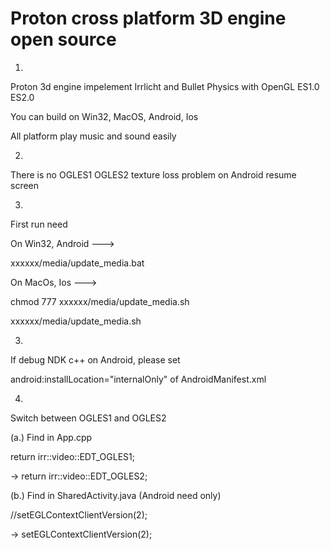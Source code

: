 Proton cross platform 3D engine open source
=================
1.
Proton 3d engine impelement Irrlicht and Bullet Physics with OpenGL ES1.0 ES2.0

You can build on Win32, MacOS, Android, Ios

All platform play music and sound easily

2.
There is no OGLES1 OGLES2 texture loss problem on Android resume screen

3.
First run need

On Win32, Android --->

xxxxxx/media/update_media.bat

On MacOs, Ios --->

chmod 777 xxxxxx/media/update_media.sh

xxxxxx/media/update_media.sh

3.
If debug NDK c++ on Android, please set

android:installLocation="internalOnly" of AndroidManifest.xml

4.
Switch between OGLES1 and OGLES2

(a.) Find in App.cpp

return irr::video::EDT_OGLES1;

-> return irr::video::EDT_OGLES2;

(b.) Find in SharedActivity.java (Android need only)

//setEGLContextClientVersion(2); 

-> setEGLContextClientVersion(2);

